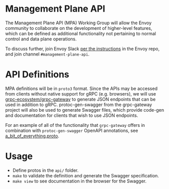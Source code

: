 # Management Plane API
The Management Plane API (MPA) Working Group will allow the Envoy community to collaborate on the development of higher-level features, which can be defined as additional functionality not pertaining to normal control and data plane operations.

To discuss further, join Envoy Slack [per the instructions](https://github.com/envoyproxy/envoy#contact) in the Envoy repo, and join channel `#management-plane-api`.

# API Definitions
MPA definitions will be in `proto3` format. Since the APIs may be accessed from clients without native support for gRPC (e.g. browsers), we will use [grpc-ecosystem/grpc-gateway](https://github.com/grpc-ecosystem/grpc-gateway) to generate JSON endpoints that can be used in addition to gRPC. protoc-gen-swagger from the grpc-gateway project will also be used to generate Swagger files, which provide code-gen and documentation for clients that wish to use JSON endpoints.

For an example of all of the functionality that `grpc-gateway` offers in combination with `protoc-gen-swagger` OpenAPI annotations, see [a_bit_of_everything.proto](https://github.com/grpc-ecosystem/grpc-gateway/blob/67246c6b822b91a64e574b1773dbfd6f174b3827/examples/internal/proto/examplepb/a_bit_of_everything.proto).

# Usage
- Define protos in the `api/` folder.
- `make` to validate the definition and generate the Swagger specification.
- `make view` to see documentation in the browser for the Swagger.